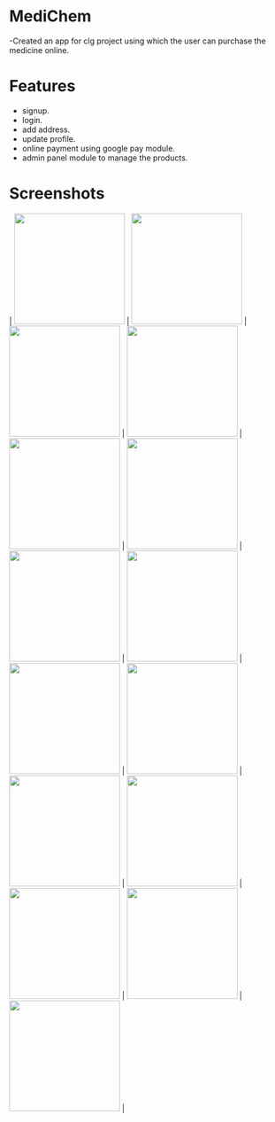 # MediChem
  -Created an app for clg project using which the user can purchase the medicine online.

# Features
 - signup.
 - login.
 - add address.
 - update profile.
 - online payment using google pay module.
 - admin panel module to manage the products.
 
 # Screenshots

| <img src="https://user-images.githubusercontent.com/43025057/104280540-1b21d700-54d2-11eb-8ab2-4238851e0fb6.jpeg" width="200"/> | <img src="https://user-images.githubusercontent.com/43025057/104280550-1ceb9a80-54d2-11eb-91fa-947c6575cfd4.jpeg" width="200"/> |  <img src="https://user-images.githubusercontent.com/43025057/104280551-1d843100-54d2-11eb-80de-4d1a6d209658.jpeg" width="200"/> | <img src="https://user-images.githubusercontent.com/43025057/104280553-1e1cc780-54d2-11eb-9a82-7f830dfacb2a.jpeg" width="200"/> |  <img src="https://user-images.githubusercontent.com/43025057/104280556-1f4df480-54d2-11eb-964d-b71cf4c1a4cd.jpeg" width="200"/> | <img src="https://user-images.githubusercontent.com/43025057/104280559-1f4df480-54d2-11eb-910e-e8dbb887923f.jpeg" width="200"/> | <img src="https://user-images.githubusercontent.com/43025057/104280563-207f2180-54d2-11eb-87f6-140ec42db9cc.jpeg" width="200"/> | 
<img src="https://user-images.githubusercontent.com/43025057/104280566-2117b800-54d2-11eb-95af-5d5b6a86592e.jpeg" width="200"/> | <img src="https://user-images.githubusercontent.com/43025057/104280569-21b04e80-54d2-11eb-963b-dca1f1fb4cbf.jpeg" width="200"/> | 
<img src="https://user-images.githubusercontent.com/43025057/104280572-21b04e80-54d2-11eb-989a-eafdc27619ac.jpeg" width="200"/> | <img src="https://user-images.githubusercontent.com/43025057/104280574-22e17b80-54d2-11eb-927e-30d91164bba4.jpeg" width="200"/> | 
<img src="https://user-images.githubusercontent.com/43025057/104280576-237a1200-54d2-11eb-9d52-655883d90ef9.jpeg" width="200"/> | <img src="https://user-images.githubusercontent.com/43025057/104280579-2412a880-54d2-11eb-8a0f-9e62066881f4.jpeg" width="200"/> | 
<img src="https://user-images.githubusercontent.com/43025057/104280581-24ab3f00-54d2-11eb-94f0-28415e54a9be.jpeg" width="200"/> | <img src="https://user-images.githubusercontent.com/43025057/104280583-2543d580-54d2-11eb-8859-1df96cad6b1f.jpeg" width="200"/> | 

